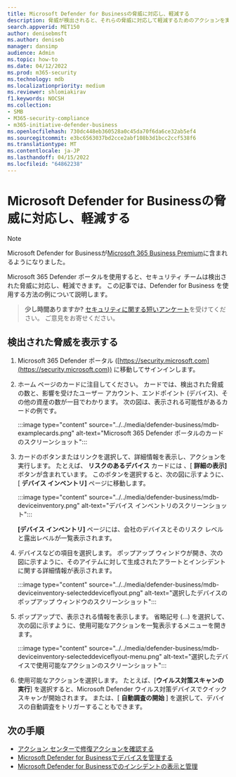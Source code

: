 ```yaml
---
title: Microsoft Defender for Businessの脅威に対応し、軽減する
description: 脅威が検出されると、それらの脅威に対応して軽減するためのアクションを実行できます。
search.appverid: MET150
author: denisebmsft
ms.author: deniseb
manager: dansimp
audience: Admin
ms.topic: how-to
ms.date: 04/12/2022
ms.prod: m365-security
ms.technology: mdb
ms.localizationpriority: medium
ms.reviewer: shlomiakirav
f1.keywords: NOCSH
ms.collection:
- SMB
- M365-security-compliance
- m365-initiative-defender-business
ms.openlocfilehash: 730dc448eb360528a0c45da70f6da6ce32ab5ef4
ms.sourcegitcommit: e3bc6563037bd2cce2abf108b3d1bcc2ccf538f6
ms.translationtype: MT
ms.contentlocale: ja-JP
ms.lasthandoff: 04/15/2022
ms.locfileid: "64862238"
---
```

# <a name="respond-to-and-mitigate-threats-in-microsoft-defender-for-business"></a>Microsoft Defender for Businessの脅威に対応し、軽減する

> [!NOTE]
> Microsoft Defender for Businessが[Microsoft 365 Business Premium](../../business-premium/index.md)に含まれるようになりました。 

Microsoft 365 Defender ポータルを使用すると、セキュリティ チームは検出された脅威に対応し、軽減できます。 この記事では、Defender for Business を使用する方法の例について説明します。

>
> **少し時間ありますか?**
> <a href="https://microsoft.qualtrics.com/jfe/form/SV_0JPjTPHGEWTQr4y" target="_blank">セキュリティに関する短いアンケート</a>を受けてください。 ご意見をお寄せください。
>

## <a name="view-detected-threats"></a>検出された脅威を表示する

1. Microsoft 365 Defender ポータル ([https://security.microsoft.com](https://security.microsoft.com)) に移動してサインインします。

2. ホーム ページのカードに注目してください。 カードでは、検出された脅威の数と、影響を受けたユーザー アカウント、エンドポイント (デバイス)、その他の資産の数が一目でわかります。 次の図は、表示される可能性があるカードの例です。

   :::image type="content" source="../../media/defender-business/mdb-examplecards.png" alt-text="Microsoft 365 Defender ポータルのカードのスクリーンショット":::

3. カードのボタンまたはリンクを選択して、詳細情報を表示し、アクションを実行します。 たとえば、 **リスクのあるデバイス** カードには 、[ **詳細の表示]** ボタンが含まれています。 このボタンを選択すると、次の図に示すように、[ **デバイス インベントリ]** ページに移動します。

   :::image type="content" source="../../media/defender-business/mdb-deviceinventory.png" alt-text="デバイス インベントリのスクリーンショット":::

   **[デバイス インベントリ]** ページには、会社のデバイスとそのリスク レベルと露出レベルが一覧表示されます。

4. デバイスなどの項目を選択します。 ポップアップ ウィンドウが開き、次の図に示すように、そのアイテムに対して生成されたアラートとインシデントに関する詳細情報が表示されます。  

   :::image type="content" source="../../media/defender-business/mdb-deviceinventory-selecteddeviceflyout.png" alt-text="選択したデバイスのポップアップ ウィンドウのスクリーンショット":::

5. ポップアップで、表示される情報を表示します。 省略記号 (...) を選択して、次の図に示すように、使用可能なアクションを一覧表示するメニューを開きます。 

   :::image type="content" source="../../media/defender-business/mdb-deviceinventory-selecteddeviceflyout-menu.png" alt-text="選択したデバイスで使用可能なアクションのスクリーンショット":::

6. 使用可能なアクションを選択します。 たとえば、[**ウイルス対策スキャンの実行**] を選択すると、Microsoft Defender ウイルス対策デバイスでクイック スキャンが開始されます。 または、[ **自動調査の開始** ] を選択して、デバイスの自動調査をトリガーすることもできます。

## <a name="next-steps"></a>次の手順

- [アクション センターで修復アクションを確認する](mdb-review-remediation-actions.md)
- [Microsoft Defender for Businessでデバイスを管理する](mdb-manage-devices.md)
- [Microsoft Defender for Businessでのインシデントの表示と管理](mdb-view-manage-incidents.md)